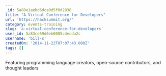 ```yaml
---
_id: 5a88e1aebd6dca0d5f0d2838
title: "A Virtual Conference for Developers"
url: 'https://hacksummit.org/'
category: events-training
slug: 'a-virtual-conference-for-developers'
user_id: 5a83ce59d6eb0005c4ecda2c
username: 'bill-s'
createdOn: '2014-11-22T07:07:43.000Z'
tags: []
---
```


Featuring programming language creators, open-source contributors, and thought leaders
